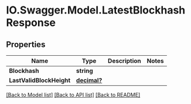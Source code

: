 # IO.Swagger.Model.LatestBlockhashResponse
## Properties

Name | Type | Description | Notes
------------ | ------------- | ------------- | -------------
**Blockhash** | **string** |  | 
**LastValidBlockHeight** | [**decimal?**](BigDecimal.md) |  | 

[[Back to Model list]](../README.md#documentation-for-models) [[Back to API list]](../README.md#documentation-for-api-endpoints) [[Back to README]](../README.md)

